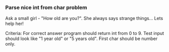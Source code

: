 

### Parse nice int from char problem

Ask a small girl - "How old are you?". She always says strange things... Lets help her!

Criteria:
For correct answer program should return int from 0 to 9.
Test input should look like "1 year old" or "5 years old".
First char should be number only.
